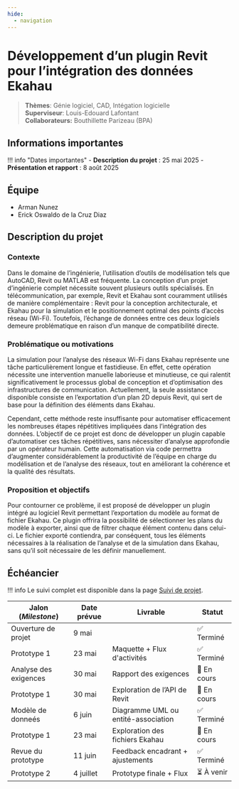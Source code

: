 ```yaml
---
hide:
  - navigation
---
```


# Développement d’un plugin Revit pour l’intégration des données Ekahau

> **Thèmes**: Génie logiciel, CAD, Intégation logicielle  
> **Superviseur**: Louis-Edouard Lafontant  
> **Collaborateurs:** Bouthillette Parizeau (BPA)  

## Informations importantes

!!! info "Dates importantes"
    - **Description du projet** : 25 mai 2025
    <!-- - **Foire 1: Prototypage** : 9-13 juin 2025 --> 
    <!-- - **Foire 2: Version beta** : 14-18 juillet 2025  -->
    - **Présentation et rapport** : 8 août 2025

## Équipe

- Arman Nunez
- Erick Oswaldo de la Cruz Diaz

## Description du projet 

### Contexte
Dans le domaine de l’ingénierie, l’utilisation d’outils de modélisation tels que AutoCAD, Revit ou MATLAB est fréquente. La conception d’un projet d’ingénierie complet nécessite souvent plusieurs outils spécialisés.
En télécommunication, par exemple, Revit et Ekahau sont couramment utilisés de manière complémentaire : Revit pour la conception architecturale, et Ekahau pour la simulation et le positionnement optimal des points d’accès réseau (Wi-Fi). Toutefois, l’échange de données entre ces deux logiciels demeure problématique en raison d’un manque de compatibilité directe.

### Problématique ou motivations
La simulation pour l’analyse des réseaux Wi-Fi dans Ekahau représente une tâche particulièrement longue et fastidieuse. En effet, cette opération nécessite une intervention manuelle laborieuse et minutieuse, ce qui ralentit significativement le processus global de conception et d’optimisation des infrastructures de communication. Actuellement, la seule assistance disponible consiste en l’exportation d’un plan 2D depuis Revit, qui sert de base pour la définition des éléments dans Ekahau.

Cependant, cette méthode reste insuffisante pour automatiser efficacement les nombreuses étapes répétitives impliquées dans l’intégration des données. L’objectif de ce projet est donc de développer un plugin capable d’automatiser ces tâches répétitives, sans nécessiter d’analyse approfondie par un opérateur humain. Cette automatisation via code permettra d’augmenter considérablement la productivité de l’équipe en charge du modélisation et de l’analyse des réseaux, tout en améliorant la cohérence et la qualité des résultats.

### Proposition et objectifs

Pour contourner ce problème, il est proposé de développer un plugin intégré au logiciel Revit permettant l’exportation du modèle au format de fichier Ekahau. Ce plugin offrira la possibilité de sélectionner les plans du modèle à exporter, ainsi que de filtrer chaque élément contenu dans celui-ci. Le fichier exporté contiendra, par conséquent, tous les éléments nécessaires à la réalisation de l’analyse et de la simulation dans Ekahau, sans qu’il soit nécessaire de les définir manuellement.


## Échéancier

!!! info
    Le suivi complet est disponible dans la page [Suivi de projet](suivi.md).

| Jalon (*Milestone*)            | Date prévue   | Livrable                            | Statut      |
|--------------------------------|---------------|-------------------------------------|-------------|
| Ouverture de projet            | 9 mai         |                                     | ✅ Terminé  |
| Prototype 1                    | 23 mai        | Maquette + Flux d'activités         | ✅ Terminé  |
| Analyse des exigences          | 30 mai        | Rapport des exigences               | 🔄 En cours |
| Prototype 1                    | 30 mai        | Exploration de l’API de Revit       | 🔄 En cours |
| Modèle de donneés              | 6 juin        | Diagramme UML ou entité-association | ✅ Terminé  |
| Prototype 1                    | 23 mai        | Exploration des fichiers Ekahau     | 🔄 En cours |
| Revue du prototype             | 11 juin       | Feedback encadrant + ajustements    | ✅ Terminé  |
| Prototype 2                    | 4 juillet     | Prototype finale + Flux             | ⏳ À venir  |


 
<!-- | Architecture                   | 30 mai        | Diagramme UML ou modèle C4          | ⏳ À venir  | -->
<!-- | Modèle de donneés              | 6 juin        | Diagramme UML ou entité-association | ⏳ À venir  | -->
<!-- | Revue de conception            | 6 juin        | Feedback encadrant + ajustements    | ⏳ À venir  | -->
<!-- | Implémentation v1              | 20 juin       | Application v1                      | ⏳ À venir  | -->
<!-- | Implémentation v2 + tests      | 11 juillet    | Application v2 + Tests              | ⏳ À venir  | -->
<!-- | Implémentation v3              | 1er août      | Version finale                      | ⏳ À venir  | -->
<!-- | Tests                          | 11-31 juillet | Plan + Résultats intermédiaires     | ⏳ À venir  | -->
<!-- | Évaluation finale              | 8 août        | Analyse des résultats + Discussion  | ⏳ À venir  | -->
<!-- | Présentation + Rapport         | 15 août       | Présentation + Rapport              | ⏳ À venir  | -->

